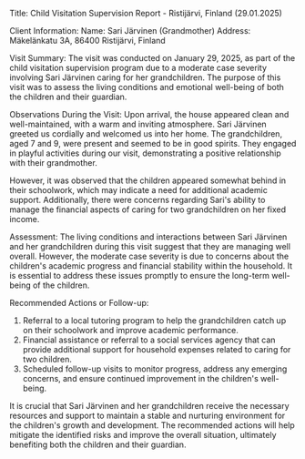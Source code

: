  Title: Child Visitation Supervision Report - Ristijärvi, Finland (29.01.2025)

Client Information:
Name: Sari Järvinen (Grandmother)
Address: Mäkelänkatu 3A, 86400 Ristijärvi, Finland

Visit Summary:
The visit was conducted on January 29, 2025, as part of the child visitation supervision program due to a moderate case severity involving Sari Järvinen caring for her grandchildren. The purpose of this visit was to assess the living conditions and emotional well-being of both the children and their guardian.

Observations During the Visit:
Upon arrival, the house appeared clean and well-maintained, with a warm and inviting atmosphere. Sari Järvinen greeted us cordially and welcomed us into her home. The grandchildren, aged 7 and 9, were present and seemed to be in good spirits. They engaged in playful activities during our visit, demonstrating a positive relationship with their grandmother.

However, it was observed that the children appeared somewhat behind in their schoolwork, which may indicate a need for additional academic support. Additionally, there were concerns regarding Sari's ability to manage the financial aspects of caring for two grandchildren on her fixed income.

Assessment:
The living conditions and interactions between Sari Järvinen and her grandchildren during this visit suggest that they are managing well overall. However, the moderate case severity is due to concerns about the children's academic progress and financial stability within the household. It is essential to address these issues promptly to ensure the long-term well-being of the children.

Recommended Actions or Follow-up:
1. Referral to a local tutoring program to help the grandchildren catch up on their schoolwork and improve academic performance.
2. Financial assistance or referral to a social services agency that can provide additional support for household expenses related to caring for two children.
3. Scheduled follow-up visits to monitor progress, address any emerging concerns, and ensure continued improvement in the children's well-being.

It is crucial that Sari Järvinen and her grandchildren receive the necessary resources and support to maintain a stable and nurturing environment for the children's growth and development. The recommended actions will help mitigate the identified risks and improve the overall situation, ultimately benefiting both the children and their guardian.